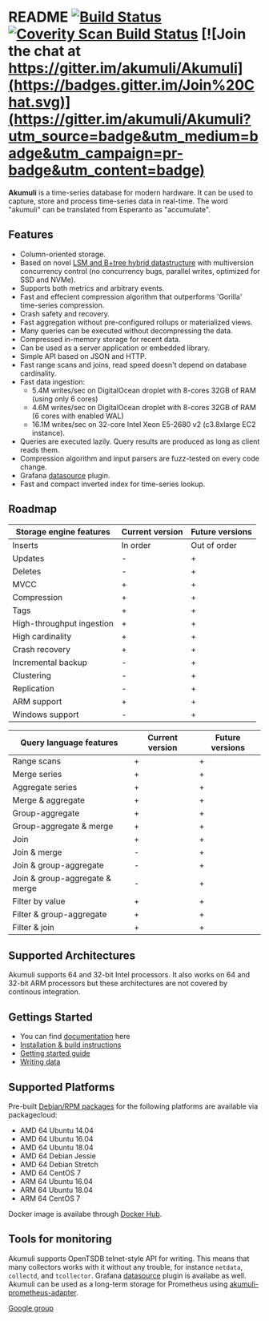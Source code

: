 README [![Build Status](https://travis-ci.org/akumuli/Akumuli.svg?branch=master)](https://travis-ci.org/akumuli/Akumuli) [![Coverity Scan Build Status](https://scan.coverity.com/projects/8879/badge.svg)](https://scan.coverity.com/projects/akumuli) [![Join the chat at https://gitter.im/akumuli/Akumuli](https://badges.gitter.im/Join%20Chat.svg)](https://gitter.im/akumuli/Akumuli?utm_source=badge&utm_medium=badge&utm_campaign=pr-badge&utm_content=badge)
======

**Akumuli** is a time-series database for modern hardware. 
It can be used to capture, store and process time-series data in real-time. 
The word "akumuli" can be translated from Esperanto as "accumulate".

Features
-------

* Column-oriented storage.
* Based on novel [LSM and B+tree hybrid datastructure](http://akumuli.org/akumuli/2017/04/29/nbplustree/) with multiversion concurrency control (no concurrency bugs, parallel writes, optimized for SSD and NVMe).
* Supports both metrics and arbitrary events.
* Fast and effecient compression algorithm that outperforms 'Gorilla' time-series compression.
* Crash safety and recovery.
* Fast aggregation without pre-configured rollups or materialized views.
* Many queries can be executed without decompressing the data.
* Compressed in-memory storage for recent data.
* Can be used as a server application or embedded library.
* Simple API based on JSON and HTTP.
* Fast range scans and joins, read speed doesn't depend on database cardinality.
* Fast data ingestion:
  * 5.4M writes/sec on DigitalOcean droplet with 8-cores 32GB of RAM (using only 6 cores)
  * 4.6M writes/sec on DigitalOcean droplet with 8-cores 32GB of RAM (6 cores with enabled WAL)
  * 16.1M writes/sec on 32-core Intel Xeon E5-2680 v2 (c3.8xlarge EC2 instance).
* Queries are executed lazily. Query results are produced as long as client reads them.
* Compression algorithm and input parsers are fuzz-tested on every code change.
* Grafana [datasource](https://github.com/akumuli/akumuli-datasource) plugin.
* Fast and compact inverted index for time-series lookup.


Roadmap
------

|Storage engine features        |Current version|Future versions|
|-------------------------------|---------------|---------------|
|Inserts                        |In order       |Out of order   |
|Updates                        |-              |+              |
|Deletes                        |-              |+              |
|MVCC                           |+              |+              |
|Compression                    |+              |+              |
|Tags                           |+              |+              |
|High-throughput ingestion      |+              |+              |
|High cardinality               |+              |+              |
|Crash recovery                 |+              |+              |
|Incremental backup             |-              |+              |
|Clustering                     |-              |+              |
|Replication                    |-              |+              |
|ARM support                    |+              |+              |
|Windows support                |-              |+              |

|Query language features        |Current version|Future versions|
|-------------------------------|---------------|---------------|
|Range scans                    |+              |+              |
|Merge series                   |+              |+              |
|Aggregate series               |+              |+              |
|Merge & aggregate              |+              |+              |
|Group-aggregate                |+              |+              |
|Group-aggregate & merge        |+              |+              |
|Join                           |+              |+              |
|Join & merge                   |-              |+              |
|Join & group-aggregate         |-              |+              |
|Join & group-aggregate & merge |-              |+              |
|Filter by value                |+              |+              |
|Filter & group-aggregate       |+              |+              |
|Filter & join                  |+              |+              |



Supported Architectures
-----------------------

Akumuli supports 64 and 32-bit Intel processors. It also works on 64 and 32-bit ARM processors but these architectures are not covered by continous integration.

Gettings Started
----------------
* You can find [documentation](https://akumuli.gitbook.io/docs) here
* [Installation & build instructions](https://akumuli.gitbook.io/docs/getting-started)
* [Getting started guide](https://akumuli.gitbook.io/docs/getting-started)
* [Writing data](https://akumuli.gitbook.io/docs/writing-data)

Supported Platforms
-------------------

Pre-built [Debian/RPM packages](https://packagecloud.io/Lazin/Akumuli) for the following platforms
are available via packagecloud:

* AMD 64 Ubuntu 14.04
* AMD 64 Ubuntu 16.04
* AMD 64 Ubuntu 18.04
* AMD 64 Debian Jessie
* AMD 64 Debian Stretch
* AMD 64 CentOS 7
* ARM 64 Ubuntu 16.04
* ARM 64 Ubuntu 18.04
* ARM 64 CentOS 7

Docker image is availabe through [Docker Hub](https://hub.docker.com/r/akumuli/akumuli/tags/).

Tools for monitoring
--------------------

Akumuli supports OpenTSDB telnet-style API for writing. This means that many collectors works with it
without any trouble, for instance `netdata`, `collectd`, and `tcollector`. Grafana
[datasource](https://github.com/akumuli/akumuli-datasource) plugin is availabe as well.
Akumuli can be used as a long-term storage for Prometheus using [akumuli-prometheus-adapter](https://github.com/akumuli/akumuli-prometheus-adapter).

[Google group](https://groups.google.com/forum/#!forum/akumuli)
